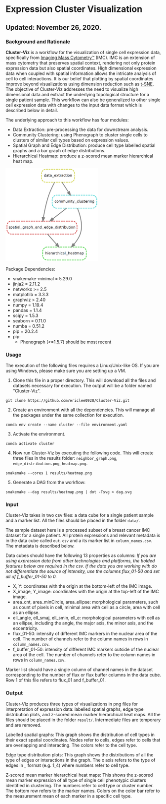 # Expression Cluster Visualization
## Updated: November 26, 2020.
### Background and Rationale
**Cluster-Viz** is a workflow for the visualization of single cell expression data, specifically from [Imaging Mass Cytometry™](https://www.fluidigm.com/applications/imaging-mass-cytometry) (IMC). IMC is an extension of mass cytometry that preserves spatial context, rendering not only protein expression data but also spatial coordinates. High dimensional expression data when coupled with spatial information allows the intricate analysis of cell to cell interactions. It is our belief that plotting by spatial coordinates improve beyond visualizations using dimension reduction such as [t-SNE](https://lvdmaaten.github.io/tsne/). The objective of Cluster-Viz addresses the need to visualize high dimensional data and extract the underlying topological structure for a single patient sample.
This workflow can also be generalized to other single cell expression data with changes to the input data format which is described below in detail. 

The underlying approach to this workflow has four modules:
- Data Extraction: pre-processing the data for downstream analysis.
- Community Clustering: using Phenograph to cluster single cells to clusters of similar cell types based on expression values.
- Spatial Graph and Edge Distribution: produce cell type labelled spatial graphs and a bar graph of edge distributions.
- Hierarchical Heatmap: produce a z-scored mean marker hierarchical heat map.

<img src="https://github.com/ericlee0920/Cluster-Viz/blob/main/DAG.png?raw=true" width="300" height="300">

Package Dependencies:
  - snakemake-minimal = 5.29.0
  - jinja2 = 2.11.2
  - networkx >= 2.5
  - matplotlib = 3.3.3
  - graphviz > 2.40
  - numpy = 1.19.4
  - pandas = 1.1.4
  - scipy = 1.5.3
  - seaborn = 0.11.0
  - numba = 0.51.2
  - pip = 20.2.4
  - pip:
    - Phenograph (>=1.5.7) should be most recent

### Usage
The execution of the following files requires a Linux/Unix-like OS. If you are using Windows, please make sure you are setting up a VM.

1. Clone this file in a proper directory. This will download all the files and datasets necessary for execution. The output will be a folder named "Cluster-Viz".
```
git clone https://github.com/ericlee0920/Cluster-Viz.git
```
2. Create an environment with all the dependencies. This will manage all the packages under the same collection for execution.
```
conda env create --name cluster --file environment.yaml
```
3. Activate the environment.
```
conda activate cluster
```
4. Now run Cluster-Viz by executing the following code. This will create three files in the results folder: `neighbor_graph.png`, `edge_distribution.png`, `heatmap.png`.
```
snakemake --cores 1 results/heatmap.png
```
5. Generate a DAG from the workflow:
```
snakemake --dag results/heatmap.png | dot -Tsvg > dag.svg
```

### Input
Cluster-Viz takes in two csv files: a data cube for a single patient sample and a marker list. All the files should be placed in the folder `data/`. 

The sample dataset here is a processed subset of a breast cancer IMC dataset for a single patient. All protein expressions and relevant metadata is in the data cube called `out.csv` and a its marker list in `column_names.csv`. The metadata is described below.

Data cubes should have the following 13 properties as columns:
*If you are using expression data from other technologies and platforms, the bolded features below are required in the csv. If the data you are working with do not differentiate the source of intensity, use the columns flux_01-50 and set all of f_buffer_01-50 to 0.*

- X, Y: coordinates with the origin at the bottom-left of the IMC image.
- X_image, Y_image: coordinates with the origin at the top-left of the IMC image.
- area_cnt, area_minCircle, area_ellipse: morphological parameters, such as count of pixels in cell, minimal area with cell as a circle, area with cell as an ellipse.
- ell_angle, ell_smaj, ell_smin, ell_e: morphological parameters with cell as an ellipse, including the angle, the major axis, the minor axis, and the eccentricity.
- flux_01-50: intensity of different IMC markers in the nuclear area of the cell. The number of channels refer to the column names in rows in `column_names.csv`.
- f_buffer_01-50: intensity of different IMC markers outside of the nuclear area of the cell. The number of channels refer to the column names in rows in `column_names.csv`.

Marker list should have a single column of channel names in the dataset corresponding to the number of flux or flux buffer columns in the data cube. Row 1 of this file refers to flux_01 and f_buffer_01. 

### Output
Cluster-Viz produces three types of visualizations in png files for interpretation of expression data: labelled spatial graphs, edge type distribution plots, and z-scored mean marker hierarchical heat maps. All the files should be placed in the folder `result/`. Intermediate files are temporary and are removed.

Labelled spatial graphs: This graph shows the distribution of cell types in their exact spatial coordinates. Nodes refer to cells, edges refer to cells that are overlapping and interacting. The colors refer to the cell type.

Edge type distribution plots: This graph shows the distributions of all the type of edges or interactions in the graph. The x axis refers to the type of edges in *_* format (e.g. 1_4) where numbers refer to cell type.

Z-scored mean marker hierarchical heat maps: This shows the z-scored mean marker expression of all type of single cell phenotypic clusters identified in clustering. The numbers refer to cell type or cluster number. The bottom row refers to the marker names. Colors on the color bar refer to the measurement mean of each marker in a specific cell type.
